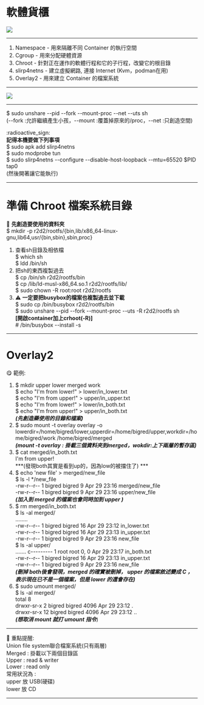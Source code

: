 # 軟體貨櫃  
![](https://i.imgur.com/NLO1BUG.png)


---
1. Namespace - 用來隔離不同 Container 的執行空間  
2. Cgroup - 用來分配硬體資源  
3. Chroot - 針對正在運作的軟體行程和它的子行程，改變它的根目錄  
4. slirp4netns - 建立虛擬網路, 連接 Internet (Kvm，podman在用)  
5. Overlay2 - 用來建立 Container 的檔案系統  


---
![](https://i.imgur.com/9NTFWt9.png)


---

\$ sudo unshare --pid --fork --mount-proc --net --uts sh  
(--fork :允許繼續產生小孩，--mount :覆蓋掉原來的/proc，--net :只創造空間)  

:radioactive_sign:  
**記得本機要做下列事項**  
\$ sudo apk add slirp4netns  
\$ sudo modprobe tun  
\$ sudo slirp4netns --configure  --disable-host-loopback   --mtu=65520 \$PID tap0  
(然後開著讓它能執行)  


---
# 準備 Chroot 檔案系統目錄  
:bouquet: **先創造要使用的資料夾**  
\$ mkdir -p r2d2/rootfs/{bin,lib/x86_64-linux-gnu,lib64,usr/{bin,sbin},sbin,proc}  

  
1. 查看sh目錄及相依檔  
 \$ which sh  
\$ ldd /bin/sh   
2. 把sh的東西複製過去  
$ cp /bin/sh  r2d2/rootfs/bin  
$ cp /lib/ld-musl-x86_64.so.1  r2d2/rootfs/lib/  
$ sudo chown -R root:root  r2d2/rootfs 
4. :warning: **一定要把busybox的檔案也複製過去並下載**  
\$ sudo cp /bin/busybox  r2d2/rootfs/bin  
\$ sudo unshare --pid --fork --mount-proc --uts -R r2d2/rootfs sh  
**[開啟container加上crhoot(-R)]**  
\# /bin/busybox --install -s  


---
# Overlay2  
:yum: 範例:  
1.  $ mkdir upper lower merged work  
\$ echo "I'm from lower!" > lower/in_lower.txt  
\$ echo "I'm from upper!" > upper/in_upper.txt  
\$ echo "I'm from lower!" > lower/in_both.txt  
\$ echo "I'm from upper!" > upper/in_both.txt  
***(先創造藥使用的目錄和檔案)***  
2. \$ sudo mount -t overlay overlay -o lowerdir=/home/bigred/lower,upperdir=/home/bigred/upper,workdir=/home/bigred/work  /home/bigred/merged  
***(mount -t overlay : 掛載三個資料夾到merged，wokdir:上下兩層的暫存區)***  
3.  \$ cat merged/in_both.txt  
I'm from upper!  
***(發現both其實是看到up的，因為low的被擋住了) *** 
4. \$ echo 'new file' > merged/new_file  
\$ ls -l \*/new_file  
-rw-r--r-- 1 bigred bigred 9 Apr 29 23:16   merged/new_file  
-rw-r--r-- 1 bigred bigred 9 Apr 29 23:16   upper/new_file  
***(加入到 merged 的檔案也會同時加到 upper )***  
5.  \$ rm merged/in_both.txt  
\$ ls -al merged/  
........  
-rw-r--r--  1 bigred bigred   16 Apr 29 23:12 in_lower.txt  
-rw-r--r--  1 bigred bigred   16 Apr 29 23:13 in_upper.txt  
-rw-r--r--  1 bigred bigred    9 Apr 29 23:16 new_file  
\$ ls -al upper/  
.......
c---------  1 root   root   0, 0 Apr 29 23:17 in_both.txt  
-rw-r--r--  1 bigred bigred   16 Apr 29 23:13 in_upper.txt  
-rw-r--r--  1 bigred bigred    9 Apr 29 23:16 new_file  
***(刪掉 both後會發現，merged 的確實被刪掉， upper 的檔案敘述變成 C ，表示現在已不是一個檔案，但是 lower 的還會存在)***  
6.  \$ sudo umount merged/  
\$ ls -al merged/  
total 8  
drwxr-sr-x  2 bigred bigred 4096 Apr 29 23:12 .  
drwxr-sr-x 12 bigred bigred 4096 Apr 29 23:12 ..  
***(想取消 mount 就打 umount 指令***)  


---

:wave: 
重點提醒:  
Union file system聯合檔案系統(只有兩層)  
Merged : 掛載以下兩個目錄區   
Upper : read & writer   
Lower : read only  
常用狀況為 :   
upper 放 USB(硬碟)  
lower 放 CD  


---











 


